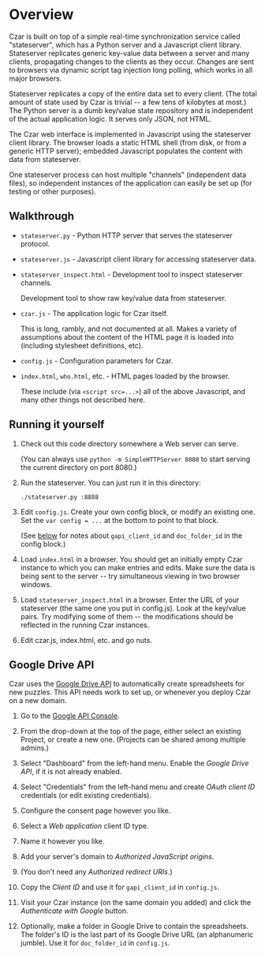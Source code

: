 # Overview

Czar is built on top of a simple real-time synchronization service called
"stateserver", which has a Python server and a Javascript client library.
Stateserver replicates generic key-value data between a server
and many clients, propagating changes to the clients as they occur.
Changes are sent to browsers via dynamic script tag injection long polling,
which works in all major browsers.

Stateserver replicates a copy of the entire data set to every client.
(The total amount of state used by Czar is trivial -- a few tens of kilobytes
at most.) The Python server is a dumb key/value state repository and is
independent of the actual application logic. It serves only JSON, not HTML.

The Czar web interface is implemented in Javascript using the stateserver
client library. The browser loads a static HTML shell (from disk, or from a
generic HTTP server); embedded Javascript populates the content with data
from stateserver.

One stateserver process can host multiple "channels" (independent data files),
so independent instances of the application can easily be set up (for testing
or other purposes).

## Walkthrough

- `stateserver.py` - Python HTTP server that serves the stateserver protocol.

- `stateserver.js` - Javascript client library for accessing stateserver data.

- `stateserver_inspect.html` - Development tool to inspect stateserver channels.

  Development tool to show raw key/value data from stateserver.

- `czar.js` - The application logic for Czar itself.

  This is long, rambly, and not documented at all. Makes a variety of
  assumptions about the content of the HTML page it is loaded into
  (including stylesheet definitions, etc).

- `config.js` - Configuration parameters for Czar.

- `index.html`, `who.html`, etc. - HTML pages loaded by the browser.

  These include (via `<script src=...>`) all of the above Javascript,
  and many other things not described here.

## Running it yourself

1. Check out this code directory somewhere a Web server can serve.
   
   (You can always use `python -m SimpleHTTPServer 8080` to start
   serving the current directory on port 8080.)

2. Run the stateserver. You can just run it in this directory:

   `./stateserver.py :8888`

3. Edit `config.js`. Create your own config block, or modify an existing one.
   Set the `var config = ...` at the bottom to point to that block.

   (See [below](#google-drive-api) for notes about `gapi_client_id`
   and `doc_folder_id` in the config block.)

4. Load `index.html` in a browser. You should get an initially empty Czar
   instance to which you can make entries and edits. Make sure the data is
   being sent to the server -- try simultaneous viewing in two browser windows.

5. Load `stateserver_inspect.html` in a browser. Enter the URL of your
   stateserver (the same one you put in config.js). Look at the key/value
   pairs. Try modifying some of them -- the modifications should be
   reflected in the running Czar instances.

6. Edit czar.js, index.html, etc. and go nuts.

## Google Drive API

Czar uses the [Google Drive API](https://developers.google.com/drive/) to
automatically create spreadsheets for new puzzles. This API needs work to set
up, or whenever you deploy Czar on a new domain.

1. Go to the [Google API Console](https://console.developers.google.com/).

2. From the drop-down at the top of the page, either select an existing
   Project, or create a new one. (Projects can be shared among multiple admins.)

3. Select "Dashboard" from the left-hand menu. Enable the *Google Drive API*,
   if it is not already enabled.

4. Select "Credentials" from the left-hand menu and create *OAuth client ID*
   credentials (or edit existing credentials).

  1. Configure the consent page however you like.
  2. Select a *Web application* client ID type.
  3. Name it however you like.
  4. Add your server's domain to *Authorized JavaScript origins*.
  5. (You don't need any *Authorized redirect URIs*.)
  6. Copy the *Client ID* and use it for `gapi_client_id` in `config.js`.

5. Visit your Czar instance (on the same domain you added) and click the
   *Authenticate with Google* button.

6. Optionally, make a folder in Google Drive to contain the spreadsheets.
   The folder's ID is the last part of its Google Drive URL (an alphanumeric
   jumble). Use it for `doc_folder_id` in `config.js`.
